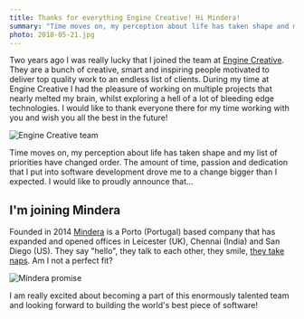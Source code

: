 ```yaml
---
title: Thanks for everything Engine Creative! Hi Mindera!
summary: "Time moves on, my perception about life has taken shape and my list of priorities have changed order. I am super happy to announce that I am leaving the Engine Creative family to join Mindera!"
photo: 2018-05-21.jpg
---
```


Two years ago I was really lucky that I joined the team at [Engine Creative](https://www.enginecreative.co.uk/). They are a bunch of creative, smart and inspiring people motivated to deliver top quality work to an endless list of clients. During my time at Engine Creative I had the pleasure of working on multiple projects that nearly melted my brain, whilst exploring a hell of a lot of bleeding edge technologies. I would like to thank everyone there for my time working with you and wish you all the best in the future!

![Engine Creative team](/photos/2018-05-21-1.jpg)

Time moves on, my perception about life has taken shape and my list of priorities have changed order. The amount of time, passion and dedication that I put into software development drove me to a change bigger than I expected. I would like to proudly announce that…

## I'm joining Mindera

Founded in 2014 [Mindera](https://mindera.com/) is a Porto (Portugal) based company that has expanded and opened offices in Leicester (UK), Chennai (India) and San Diego (US). They say "hello", they talk to each other, they smile, [they take naps](http://tinyurl.com/zc599tr). Am I not a perfect fit?

![Mindera promise](/photos/2018-05-21-2.jpg)

I am really excited about becoming a part of this enormously talented team and looking forward to building the world's best piece of software! 
